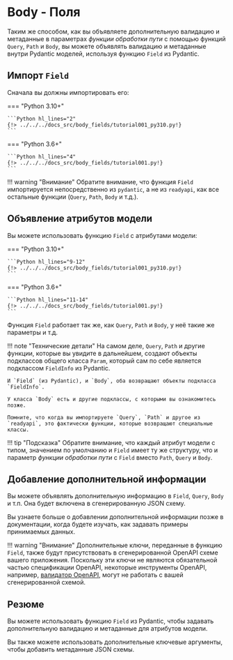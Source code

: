 # Body - Поля

Таким же способом, как вы объявляете дополнительную валидацию и метаданные в параметрах *функции обработки пути* с помощью функций `Query`, `Path` и `Body`, вы можете объявлять валидацию и метаданные внутри Pydantic моделей, используя функцию `Field` из Pydantic.

## Импорт `Field`

Сначала вы должны импортировать его:

=== "Python 3.10+"

    ```Python hl_lines="2"
    {!> ../../../docs_src/body_fields/tutorial001_py310.py!}
    ```

=== "Python 3.6+"

    ```Python hl_lines="4"
    {!> ../../../docs_src/body_fields/tutorial001.py!}
    ```

!!! warning "Внимание"
    Обратите внимание, что функция `Field` импортируется непосредственно из `pydantic`, а не из `readyapi`, как все остальные функции (`Query`, `Path`, `Body` и т.д.).

## Объявление атрибутов модели

Вы можете использовать функцию `Field` с атрибутами модели:

=== "Python 3.10+"

    ```Python hl_lines="9-12"
    {!> ../../../docs_src/body_fields/tutorial001_py310.py!}
    ```

=== "Python 3.6+"

    ```Python hl_lines="11-14"
    {!> ../../../docs_src/body_fields/tutorial001.py!}
    ```

Функция `Field` работает так же, как `Query`, `Path` и `Body`, у неё такие же параметры и т.д.

!!! note "Технические детали"
    На самом деле, `Query`, `Path` и другие функции, которые вы увидите в дальнейшем, создают объекты подклассов общего класса `Param`, который сам по себе является подклассом `FieldInfo` из Pydantic.

    И `Field` (из Pydantic), и `Body`, оба возвращают объекты подкласса `FieldInfo`.

    У класса `Body` есть и другие подклассы, с которыми вы ознакомитесь позже.

    Помните, что когда вы импортируете `Query`, `Path` и другое из `readyapi`, это фактически функции, которые возвращают специальные классы.

!!! tip "Подсказка"
    Обратите внимание, что каждый атрибут модели с типом, значением по умолчанию и `Field` имеет ту же структуру, что и параметр *функции обработки пути* с `Field` вместо `Path`, `Query` и `Body`.

## Добавление дополнительной информации

Вы можете объявлять дополнительную информацию в `Field`, `Query`, `Body` и т.п. Она будет включена в сгенерированную JSON схему.

Вы узнаете больше о добавлении дополнительной информации позже в документации, когда будете изучать, как задавать примеры принимаемых данных.


!!! warning "Внимание"
    Дополнительные ключи, переданные в функцию `Field`, также будут присутствовать в сгенерированной OpenAPI схеме вашего приложения.
    Поскольку эти ключи не являются обязательной частью спецификации OpenAPI, некоторые инструменты OpenAPI, например, [валидатор OpenAPI](https://validator.swagger.io/), могут не работать с вашей сгенерированной схемой.

## Резюме

Вы можете использовать функцию `Field` из Pydantic, чтобы задавать дополнительную валидацию и метаданные для атрибутов модели.

Вы также можете использовать дополнительные ключевые аргументы, чтобы добавить метаданные JSON схемы.
